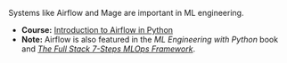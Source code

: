Systems like Airflow and Mage are important in ML engineering.

- **Course:** [Introduction to Airflow in Python](https://app.datacamp.com/learn/courses/introduction-to-airflow-in-python)
- **Note:** Airflow is also featured in the _ML Engineering with Python_ book and [_The Full Stack 7-Steps MLOps Framework_](https://www.pauliusztin.me/courses/the-full-stack-7-steps-mlops-framework).
